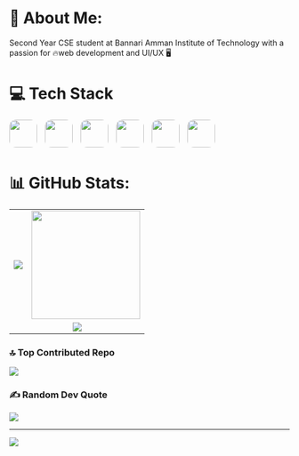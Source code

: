 # 💫 About Me:
Second Year CSE student at Bannari Amman Institute of Technology with a passion for 🔥web development and UI/UX 🖥️

# 💻 Tech Stack

<p align="left">
  <img src="https://cdn.jsdelivr.net/gh/devicons/devicon/icons/c/c-original.svg" height="50" style="border-radius: 12px; margin-right: 10px; margin-bottom: 5px;" />
  <img src="https://cdn.jsdelivr.net/gh/devicons/devicon/icons/css3/css3-original.svg" height="50" style="border-radius: 12px; margin-right: 10px; margin-bottom: 5px;" />
  <img src="https://cdn.jsdelivr.net/gh/devicons/devicon/icons/java/java-original.svg" height="50" style="border-radius: 12px; margin-right: 10px; margin-bottom: 5px;" />
  <img src="https://cdn.jsdelivr.net/gh/devicons/devicon/icons/html5/html5-original.svg" height="50" style="border-radius: 12px; margin-right: 10px; margin-bottom: 5px;" />
  <img src="https://cdn.jsdelivr.net/gh/devicons/devicon/icons/javascript/javascript-original.svg" height="50" style="border-radius: 12px; margin-right: 10px; margin-bottom: 5px;" />
  <img src="https://cdn.jsdelivr.net/gh/devicons/devicon/icons/python/python-original.svg" height="50" style="border-radius: 12px; margin-right: 10px; margin-bottom: 5px;" />
</p>





# 📊 GitHub Stats:

<table style="border: none; background: transparent;">
  <tr>
    <td style="border: none; background: transparent;">
      <img src="https://github-readme-stats.vercel.app/api?username=codeher-rahavi&theme=ambient_gradient&hide_border=true&include_all_commits=false&count_private=false" />
    </td>
    <td style="border: none; background: transparent;">
      <img src="https://github-readme-stats.vercel.app/api/top-langs/?username=codeher-rahavi&theme=ambient_gradient&hide_border=true&count_private=false" height="195" />
    </td>
  </tr>
  <tr>
    <td colspan="2" align="center" style="border: none; background: transparent;">
      <img src="https://nirzak-streak-stats.vercel.app/?user=codeher-rahavi&theme=ambient_gradient&hide_border=true" />
    </td>
  </tr>
</table>





### 🔝 Top Contributed Repo
![](https://github-contributor-stats.vercel.app/api?username=codeher-rahavi&limit=5&theme=ambient_gradient&combine_all_yearly_contributions=true)


### ✍️ Random Dev Quote
![](https://quotes-github-readme.vercel.app/api?type=horizontal&theme=light) <br/>



---
[![](https://visitcount.itsvg.in/api?id=codeher-rahavi&icon=9&color=10)](https://visitcount.itsvg.in)

<!-- Proudly created with GPRM ( https://gprm.itsvg.in ) -->
